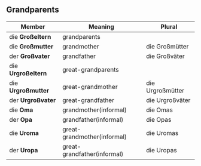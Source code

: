 ## Grandparents

| Member               | Meaning                     | Plural           |
| -------------------- | --------------------------- | ---------------- |
| die **Großeltern**   | grandparents                |                  |
| die **Großmutter**   | grandmother                 | die Großmütter   |
| der **Großvater**    | grandfather                 | die Großväter    |
| die **Urgroßeltern** | great-grandparents          |                  |
| die **Urgroßmutter** | great-grandmother           | die Urgroßmütter |
| der **Urgroßvater**  | great-grandfather           | die Urgroßväter  |
| die **Oma**          | grandmother(informal)       | die Omas         |
| der **Opa**          | grandfather(informal)       | die Opas         |
| die **Uroma**        | great-grandmother(informal) | die Uromas       |
| der **Uropa**        | great-grandfather(informal) | die Uropas       |https://www.germanveryeasy.com/family-in-german

